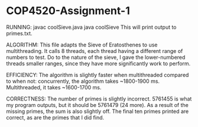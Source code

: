 # COP4520-Assignment-1
RUNNING: 
  javac coolSieve.java
  java coolSieve
This will print output to primes.txt.


ALGORITHM: This file adapts the Sieve of Eratosthenes to use multithreading. It calls 8 threads, each thread having a different range of numbers to test. Do to the nature of the sieve, I gave the lower-numbered threads smaller ranges, since they have more significantly work to perform. 

EFFICIENCY: The algorithm is slightly faster when multithreaded compared to when not: concurrently, the algorithm takes ~1800-1900 ms. Multithreaded, it takes ~1600-1700 ms. 

CORRECTNESS: The number of primes is slightly incorrect. 5761455 is what my program outputs, but it should be 5761479 (24 more). As a result of the missing primes, the sum is also slightly off. The final ten primes printed are correct, as are the primes that I did find.
